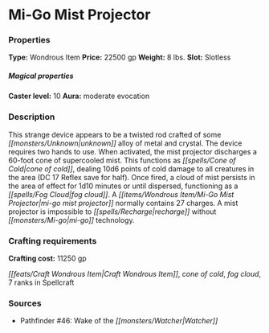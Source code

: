 ﻿---
Title: "Mi-Go Mist Projector"
Type: "Wondrous Item"
Price: "22500 gp"
Weight: "8 lbs."
Slot: "Slotless"
Caster level: "10"
Aura: "moderate evocation"
Description: |
  "This strange device appears to be a twisted rod crafted of some unknown alloy of metal and crystal. The device requires two hands to use. When activated, the mist projector discharges a 60-foot cone of supercooled mist. This functions as _cone of cold_, dealing 10d6 points of cold damage to all creatures in the area (DC 17 Reflex save for half). Once fired, a cloud of mist persists in the area of effect for 1d10 minutes or until dispersed, functioning as a _fog cloud_. A mi-go mist projector normally contains 27 charges. A mist projector is impossible to recharge without mi-go technology."
Crafting cost: "11250 gp"
Sources: "['Pathfinder #46: Wake of the Watcher']"
---

# Mi-Go Mist Projector

### Properties

**Type:** Wondrous Item **Price:** 22500 gp **Weight:** 8 lbs. **Slot:** Slotless

##### Magical properties

**Caster level:** 10 **Aura:** moderate evocation

### Description

This strange device appears to be a twisted rod crafted of some _[[monsters/Unknown|unknown]]_ alloy of metal and crystal. The device requires two hands to use. When activated, the mist projector discharges a 60-foot cone of supercooled mist. This functions as _[[spells/Cone of Cold|cone of cold]]_, dealing 10d6 points of cold damage to all creatures in the area (DC 17 Reflex save for half). Once fired, a cloud of mist persists in the area of effect for 1d10 minutes or until dispersed, functioning as a _[[spells/Fog Cloud|fog cloud]]_. A _[[items/Wondrous Item/Mi-Go Mist Projector|mi-go mist projector]]_ normally contains 27 charges. A mist projector is impossible to _[[spells/Recharge|recharge]]_ without _[[monsters/Mi-go|mi-go]]_ technology.

### Crafting requirements

**Crafting cost:** 11250 gp

_[[feats/Craft Wondrous Item|Craft Wondrous Item]]_, _cone of cold_, _fog cloud_, 7 ranks in Spellcraft

### Sources

* Pathfinder #46: Wake of the _[[monsters/Watcher|Watcher]]_